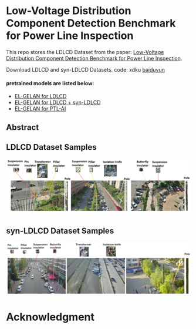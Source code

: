 # Low-Voltage Distribution Component Detection Benchmark for Power Line Inspection


This repo stores the LDLCD Dataset from the paper: [Low-Voltage Distribution Component Detection
Benchmark for Power Line Inspection]().

<!-- This repo stores the PTL-AI Furnas Dataset from the paper: [PTL-AI Furnas Dataset: A Public Dataset for Fault Detection in Power Transmission Lines Using Aerial Images](http://sibgrapi.sid.inpe.br/col/sid.inpe.br/sibgrapi/2022/09.22.22.53/doc/oliveira-33_inpe.pdf). -->




Download LDLCD and syn-LDLCD Datasets. code: xdku [baiduyun](https://pan.baidu.com/s/1KXV7SBJf7T5l3L7YYjjfAw?pwd=xdku)


#### pretrained models are listed below:

- [EL-GELAN for LDLCD]()
- [EL-GELAN for LDLCD + syn-LDLCD]()
- [EL-GELAN for PTL-AI]()


## Abstract


<!--## Datasets Statistics

![statistics](imgs/statistics.png) -->

## LDLCD Dataset Samples

![samples](data/images/ldlcd.png)

## syn-LDLCD Dataset Samples

![samples](data/images/syn-ldlcd.png)

# Acknowledgment
	


